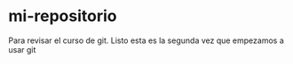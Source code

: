 # mi-repositorio
Para revisar el curso de git. Listo esta es la segunda vez que empezamos a usar git
